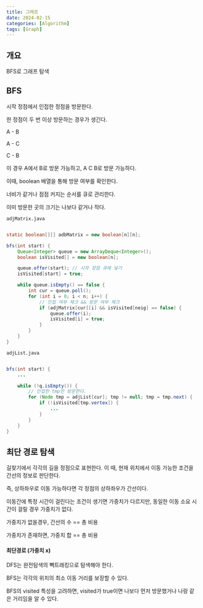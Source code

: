 ```yaml
---
title: 그래프
date: 2024-02-15
categories: [Algorithm]
tags: [Graph]
---
```


## 개요

BFS로 그래프 탐색

## BFS

시작 정점에서 인접한 정점을 방문한다.

한 정점이 두 번 이상 방문하는 경우가 생긴다.

A - B

A - C

C - B

이 경우 A에서 B로 방문 가능하고, A C B로 방문 가능하다.

이때, boolean 배열을 통해 방문 여부를 확인한다.

너비가 같거나 점점 커지는 순서를 큐로 관리한다.

이미 방문한 곳의 크기는 나보다 같거나 작다.

`adjMatrix.java`

```java

static boolean[][] adbMatrix = new boolean[n][n];

bfs(int start) {
    Queue<Integer> queue = new ArrayDeque<Integer>();
    boolean isVisited[] = new boolean[n];

    queue.offer(start); // 시작 정점 큐에 넣기
    isVisited[start] = true;

    while queue.isEmpty() == false {
        int cur = queue.poll();
        for (int i = 0; i < n; i++) {
            // 인접 여부 체크 && 방문 여부 체크
            if (adjMatrix[cur][i] && isVisited[neig] == false) {
                queue.offer(i);
                isVisited[i] = true;
            }
        }
    }
}
```

`adjList.java`

```java

bfs(int start) {
    ...

    while (!q.isEmpty()) {
        // 인접한 tmp만 방문한다.
        for (Node tmp = adjList[cur]; tmp != null; tmp = tmp.next) {
            if (!isVisited[tmp.vertex]) {
                ...
            }
        }
    }
}

```

## 최단 경로 탐색

길찾기에서 각각의 길을 정점으로 표현한다. 이 때, 현재 위치에서 이동 가능한 조건을 간선의 정보로 판단한다.

즉, 상하좌우로 이동 가능하다면 각 정점의 상하좌우가 간선이다.

이동간에 특정 시간이 걸린다는 조건이 생기면 가중치가 다르지만, 동일한 이동 소요 시간이 걸릴 경우 가중치가 없다.

가중치가 없을경우, 간선의 수 == 총 비용

가중치가 존재하면, 가중치 합 == 총 비용

#### 최단경로 (가중치 x)

DFS는 완전탐색의 빽트래킹으로 탐색해야 한다.

BFS는 각각의 위치의 최소 이동 거리를 보장할 수 있다.

BFS의 visited 특성을 고려하면, visited가 true이면 나보다 먼저 방문했거나 나랑 같은 거리임을 알 수 있다.
